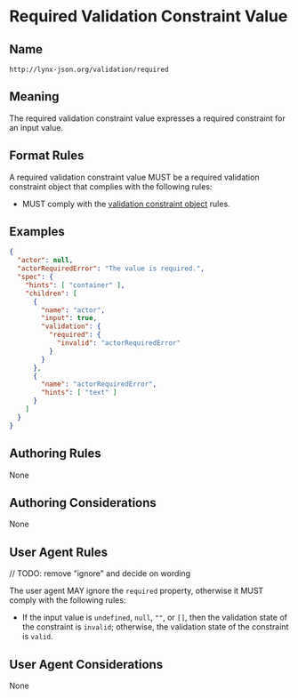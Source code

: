 # Required Validation Constraint Value

## Name

`http://lynx-json.org/validation/required`

## Meaning

The required validation constraint value expresses a required constraint for an input value.

## Format Rules

A required validation constraint value MUST be a required validation constraint object that complies with the following rules:

- MUST comply with the [validation constraint object](#validation-constraint-object) rules.

## Examples

```json
{
  "actor": null,
  "actorRequiredError": "The value is required.",
  "spec": {
    "hints": [ "container" ],
    "children": [
      {
        "name": "actor",
        "input": true,
        "validation": {
          "required": {
            "invalid": "actorRequiredError"
          }
        }
      },
      {
        "name": "actorRequiredError",
        "hints": [ "text" ]
      }
    ]
  }
}
```

## Authoring Rules

None

## Authoring Considerations

None

## User Agent Rules

// TODO: remove "ignore" and decide on wording

The user agent MAY ignore the `required` property, otherwise it MUST comply with the following rules:

- If the input value is `undefined`, `null`, `""`, or `[]`, then the validation state of the constraint is `invalid`; otherwise, the validation state of the constraint is `valid`.

## User Agent Considerations

None
